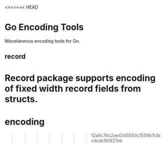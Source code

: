 <<<<<<< HEAD
# Go Encoding Tools

Miscelaneous encoding tools for Go.

## record

Record package supports encoding of fixed width record fields from structs.
=======
# encoding
>>>>>>> f2a6c74c2ae43d5503c1559b7cfacdcdc90827eb
